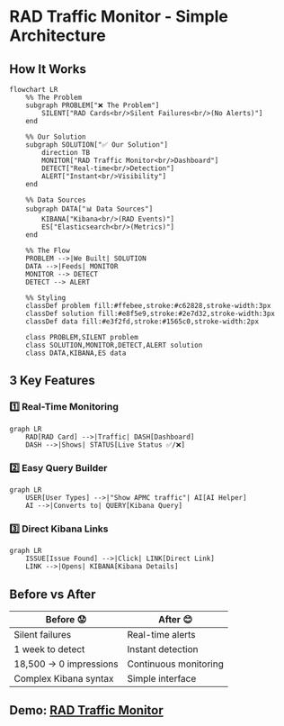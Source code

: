 # RAD Traffic Monitor - Simple Architecture

## How It Works

```mermaid
flowchart LR
    %% The Problem
    subgraph PROBLEM["❌ The Problem"]
        SILENT["RAD Cards<br/>Silent Failures<br/>(No Alerts)"]
    end

    %% Our Solution
    subgraph SOLUTION["✅ Our Solution"]
        direction TB
        MONITOR["RAD Traffic Monitor<br/>Dashboard"]
        DETECT["Real-time<br/>Detection"]
        ALERT["Instant<br/>Visibility"]
    end

    %% Data Sources
    subgraph DATA["📊 Data Sources"]
        KIBANA["Kibana<br/>(RAD Events)"]
        ES["Elasticsearch<br/>(Metrics)"]
    end

    %% The Flow
    PROBLEM -->|We Built| SOLUTION
    DATA -->|Feeds| MONITOR
    MONITOR --> DETECT
    DETECT --> ALERT

    %% Styling
    classDef problem fill:#ffebee,stroke:#c62828,stroke-width:3px
    classDef solution fill:#e8f5e9,stroke:#2e7d32,stroke-width:3px
    classDef data fill:#e3f2fd,stroke:#1565c0,stroke-width:2px

    class PROBLEM,SILENT problem
    class SOLUTION,MONITOR,DETECT,ALERT solution
    class DATA,KIBANA,ES data
```

## 3 Key Features

### 1️⃣ Real-Time Monitoring
```mermaid
graph LR
    RAD[RAD Card] -->|Traffic| DASH[Dashboard]
    DASH -->|Shows| STATUS[Live Status ✅/❌]
```

### 2️⃣ Easy Query Builder
```mermaid
graph LR
    USER[User Types] -->|"Show APMC traffic"| AI[AI Helper]
    AI -->|Converts to| QUERY[Kibana Query]
```

### 3️⃣ Direct Kibana Links
```mermaid
graph LR
    ISSUE[Issue Found] -->|Click| LINK[Direct Link]
    LINK -->|Opens| KIBANA[Kibana Details]
```

## Before vs After

| Before 😟 | After 😊 |
|-----------|----------|
| Silent failures | Real-time alerts |
| 1 week to detect | Instant detection |
| 18,500 → 0 impressions | Continuous monitoring |
| Complex Kibana syntax | Simple interface |

## Demo: [RAD Traffic Monitor](https://balkhalil-godaddy.github.io/vh-rad-traffic-monitor/)
